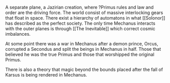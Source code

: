A separate plane, a Jazirian creation, where ?Primus rules and law and order are the driving force. The world consist of massive interlocking gears that float in space. There exist a hierarchy of automatons in what [[Solonor]] has described as the perfect society. The only time Mechanus interacts with the outer planes is through [[The Inevitable]] which correct cosmic imbalances.

At some point there was a war in Mechanus after a demon prince, Orcus, corrupted a Secondus and split the beings in Mechanus in half. Those that believed he was the true Primus and those that worshipped the original Primus. 

There is also a theory that magic beyond the bounds placed after the fall of Karsus is being rendered in Mechanus.